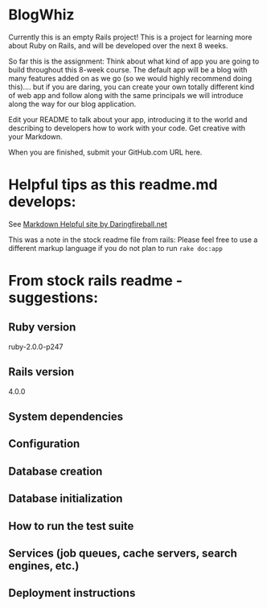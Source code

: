 # BlogWhiz

Currently this is an empty Rails project! This is a project for learning more about Ruby on Rails, and will be developed over the next 8 weeks. 

So far this is the assignment: Think about what kind of app you are going to build throughout this 8-week course.  The default app will be a blog with many features added on as we go (so we would highly recommend doing this).... but if you are daring, you can create your own totally different kind of web app and follow along with the same principals we will introduce along the way for our blog application.

Edit your README to talk about your app, introducing it to the world and describing to developers how to work with your code.  Get creative with your Markdown. 

When you are finished, submit your GitHub.com URL here. 

# Helpful tips as this readme.md develops: 

See [Markdown Helpful site by Daringfireball.net ](http://daringfireball.net/projects/markdown/syntax#overview)

This was a note in the stock readme file from rails: 
Please feel free to use a different markup language if you do not plan to run
`rake doc:app`


# From stock rails readme - suggestions:

## Ruby version

ruby-2.0.0-p247

## Rails version

4.0.0

## System dependencies

## Configuration

## Database creation

## Database initialization

## How to run the test suite

## Services (job queues, cache servers, search engines, etc.)

## Deployment instructions

